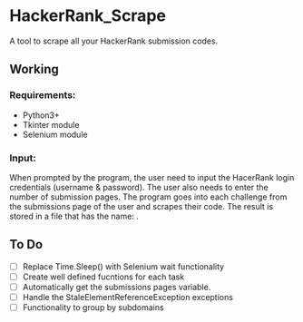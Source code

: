 # HackerRank_Scrape
A tool to scrape all your HackerRank submission codes.

## Working
### Requirements:
- Python3+
- Tkinter module
- Selenium module
### Input:
When prompted by the program, the user need to input the HacerRank login credentials (username & password). The user also needs to enter the number of submission pages.
The program goes into each challenge from the submissions page of the user and scrapes their code. 
The result is stored in a file that has the name: <challenge name>.<langauge>


## To Do
- [ ] Replace Time.Sleep() with Selenium wait functionality
- [ ] Create well defined fucntions for each task
- [ ] Automatically get the submissions pages variable.
- [ ] Handle the StaleElementReferenceException exceptions
- [ ] Functionality to group by subdomains
